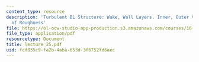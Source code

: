 ```yaml
---
content_type: resource
description: 'Turbulent BL Structure: Wake, Wall Layers. Inner, Outer Variables. Effects
  of Roughness'
file: https://ol-ocw-studio-app-production.s3.amazonaws.com/courses/16-13-aerodynamics-of-viscous-fluids-fall-2003/fcf835c9fa2b4aba653d3f6752fd6aec_lecture_25.pdf
file_type: application/pdf
resourcetype: Document
title: lecture_25.pdf
uid: fcf835c9-fa2b-4aba-653d-3f6752fd6aec
---
```

